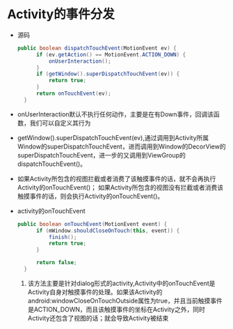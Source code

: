# Activity的事件分发

- 源码

  ```java
  public boolean dispatchTouchEvent(MotionEvent ev) {
        if (ev.getAction() == MotionEvent.ACTION_DOWN) {
            onUserInteraction();
        }
        if (getWindow().superDispatchTouchEvent(ev)) {
            return true;
        }
        return onTouchEvent(ev);
    }
  ```

- onUserInteraction默认不执行任何动作，主要是在有Down事件，回调该函数，我们可以自定义其行为

- getWindow().superDispatchTouchEvent(ev),通过调用到Activity所属Window的superDispatchTouchEvent，进而调用到Window的DecorView的superDispatchTouchEvent，进一步的又调用到ViewGroup的dispatchTouchEvent()。

- 如果Activity所包含的视图拦截或者消费了该触摸事件的话，就不会再执行Activity的onTouchEvent()； 如果Activity所包含的视图没有拦截或者消费该触摸事件的话，则会执行Activity的onTouchEvent()。

- activity的onTouchEvent

  ```java
  public boolean onTouchEvent(MotionEvent event) {
        if (mWindow.shouldCloseOnTouch(this, event)) {
            finish();
            return true;
        }

        return false;
    }
  ```

  1. 该方法主要是针对dialog形式的activity,Activity中的onTouchEvent是Activity自身对触摸事件的处理。如果该Activity的android:windowCloseOnTouchOutside属性为true，并且当前触摸事件是ACTION_DOWN，而且该触摸事件的坐标在Activity之外，同时Activity还包含了视图的话；就会导致Activity被结束
